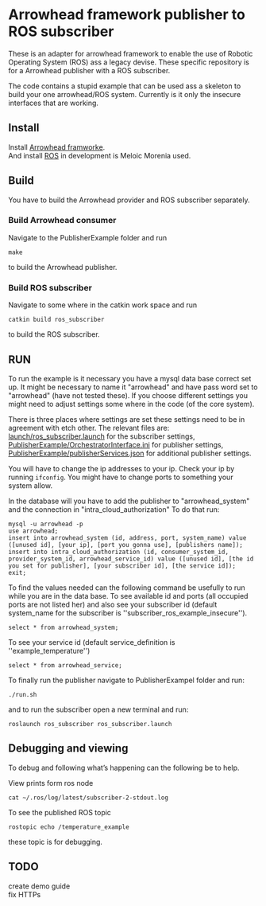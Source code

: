 ﻿# Arrowhead framework publisher to ROS subscriber
These is an adapter for arrowhead framework to enable the use of Robotic Operating System (ROS) ass a legacy devise.
These specific repository is for a Arrowhead publisher with a ROS subscriber.

The code contains a stupid example that can be used ass a skeleton to build your one arrowhead/ROS system.
Currently is it only the insecure interfaces that are working.

## Install
Install [Arrowhead framworke](https://github.com/arrowhead-f/core-java).  
And install [ROS](http://wiki.ros.org/ROS/Installation) in development is Meloic Morenia used.

## Build
You have to build the Arrowhead provider and ROS subscriber separately.

### Build Arrowhead consumer
Navigate to the PublisherExample folder and run
```
make
```
to build the Arrowhead publisher.

### Build ROS subscriber
Navigate to some where in the catkin work space and run
```
catkin build ros_subscriber
```
to build the ROS subscriber.  

## RUN
To run the example is it necessary you have a mysql data base correct set up.
It might be necessary to name it "arrowhead" and have pass word set to "arrowhead" (have not tested these).
If you choose different settings you might need to adjust settings some where in the code (of the core system).

There is three places where settings are set these settings need to be in agreement with etch other.
The relevant files are:  
[launch/ros_subscriber.launch](launch/ros_subscriber.launch) for the subscriber settings,  
[PublisherExample/OrchestratorInterface.ini](PublisherExample/OrchestratorInterface.ini) for publisher settings, 
[PublisherExample/publisherServices.json](PublisherExample/publisherServices.json) for additional publisher settings.  

You will have to change the ip addresses to your ip.
Check your ip by running `ifconfig`.
You might have to change ports to something your system allow.

In the database will you have to add the publisher to "arrowhead_system" and the connection in "intra_cloud_authorization"
To do that run:
```
mysql -u arrowhead -p
use arrowhead;
insert into arrowhead_system (id, address, port, system_name) value ([unused id], [your ip], [port you gonna use], [publishers name]);
insert into intra_cloud_authorization (id, consumer_system_id, provider_system_id, arrowhead_service_id) value ([unused id], [the id you set for publisher], [your subscriber id], [the service id]);
exit;
```

To find the values needed can the following command be usefully to run while you are in the data base.
To see available id and ports (all occupied ports are not listed her) and also see your subscriber id (default system_name for the subscriber is ''subscriber_ros_example_insecure'').
```
select * from arrowhead_system;
```
To see your service id (default service_definition is ''example_temperature'')
```
select * from arrowhead_service;
```

To finally run the publisher navigate to PublisherExampel folder and run:
```
./run.sh
```
and to run the subscriber open a new terminal and run:
```
roslaunch ros_subscriber ros_subscriber.launch
```

## Debugging and viewing
To debug and following what’s happening can the following be to help.

View prints form ros node
```
cat ~/.ros/log/latest/subscriber-2-stdout.log
```

To see the published ROS topic
```
rostopic echo /temperature_example
```
these topic is for debugging.

## TODO
create demo guide  
fix HTTPs  
